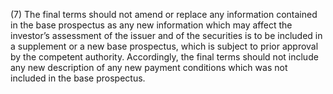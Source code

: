 (7) The final terms should not amend or replace any information contained in the base prospectus as any new information which may affect the investor’s assessment of the issuer and of the securities is to be included in a supplement or a new base prospectus, which is subject to prior approval by the competent authority. Accordingly, the final terms should not include any new description of any new payment conditions which was not included in the base prospectus.